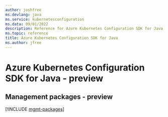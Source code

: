 ```yaml
---
author: joshfree
ms.devlang: java
ms.service: kubernetesconfiguration
ms.data: 09/01/2022
description: Reference for Azure Kubernetes Configuration SDK for Java
ms.topic: reference
title: Azure Kubernetes Configuration SDK for Java
ms.author: jfree
---
```

# Azure Kubernetes Configuration SDK for Java - preview

## Management packages - preview
[!INCLUDE [mgmt-packages](kubernetes-configuration-mgmt-index.md)]